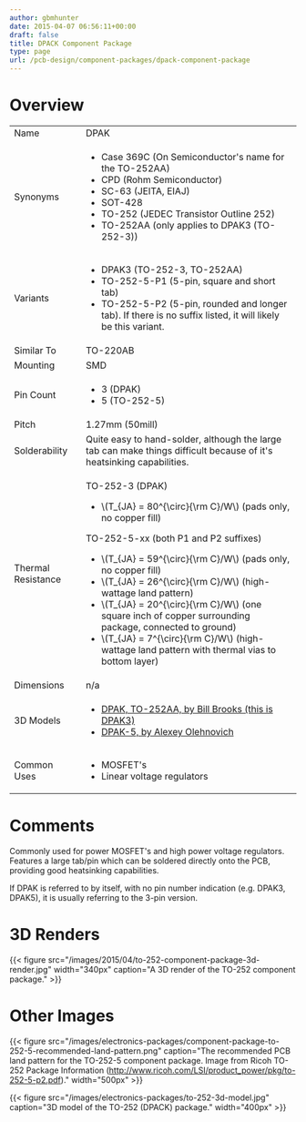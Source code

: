 ```yaml
---
author: gbmhunter
date: 2015-04-07 06:56:11+00:00
draft: false
title: DPACK Component Package
type: page
url: /pcb-design/component-packages/dpack-component-package
---
```


# Overview

<table >
<tbody >
<tr >
<td >Name</td>
<td >DPAK</td>
</tr>
<tr>
<td >Synonyms</td>
<td>
    <ul>
        <li>Case 369C (On Semiconductor's name for the TO-252AA)</li>
        <li>CPD (Rohm Semiconductor)</li>
        <li>SC-63 (JEITA, EIAJ)</li>
        <li>SOT-428</li>
        <li>TO-252 (JEDEC Transistor Outline 252)</li>
        <li>TO-252AA (only applies to DPAK3 (TO-252-3))</li>
    </ul>
</td>
</tr>
<tr >
<td >Variants</td>
<td >
    <ul>
        <li>DPAK3 (TO-252-3, TO-252AA)</li>
        <li>TO-252-5-P1 (5-pin, square and short tab)</li>
        <li>TO-252-5-P2 (5-pin, rounded and longer tab). If there is no suffix listed, it will likely be this variant.</li>
    </ul>
</td>
</tr>
<tr >
<td >Similar To</td>
<td >TO-220AB</td>
</tr>
<tr >

<td >Mounting
</td>

<td >SMD
</td>
</tr>
<tr >
<td >Pin Count</td>
<td>
    <ul>
        <li>3 (DPAK)</li>
        <li>5 (TO-252-5)</li>
    </ul>
</td>
</tr>
<tr >

<td >Pitch
</td>

<td >1.27mm (50mill)
</td>
</tr>
<tr >

<td >Solderability
</td>

<td >Quite easy to hand-solder, although the large tab can make things difficult because of it's heatsinking capabilities.
</td>
</tr>
<tr >
<td >Thermal Resistance</td>
<td>
    <p>TO-252-3 (DPAK)</p>
    <ul>
        <li>\(T_{JA} = 80^{\circ}{\rm C}/W\) (pads only, no copper fill)</li>
    </ul>
    <p>TO-252-5-xx (both P1 and P2 suffixes)</p>
    <ul>
        <li>\(T_{JA} = 59^{\circ}{\rm C}/W\) (pads only, no copper fill)</li>
        <li>\(T_{JA} = 26^{\circ}{\rm C}/W\) (high-wattage land pattern)</li>
        <li>\(T_{JA} = 20^{\circ}{\rm C}/W\) (one square inch of copper surrounding package, connected to ground)</li>
        <li>\(T_{JA} = 7^{\circ}{\rm C}/W\) (high-wattage land pattern with thermal vias to bottom layer)</li>
    </ul>
</td>
</tr>
<tr >
<td >Dimensions</td>
<td >n/a</td>
</tr>
<tr >
<td >3D Models</td>
<td >
<ul>
<li><a href="http://www.3dcontentcentral.com/download-model.aspx?catalogid=171&amp;id=444823">DPAK, TO-252AA, by Bill Brooks (this is DPAK3)</a></li>
<li><a href="http://www.3dcontentcentral.com/download-model.aspx?catalogid=171&amp;id=432344">DPAK-5, by Alexey Olehnovich</a> </li>
</ul>
</td>
</tr>
<tr >

<td >Common Uses
</td>

<td >
<ul>
<li>MOSFET's</li>
<li>Linear voltage regulators</li>
</ul>
</td>
</tr>
</tbody>
</table>

# Comments

Commonly used for power MOSFET's and high power voltage regulators. Features a large tab/pin which can be soldered directly onto the PCB, providing good heatsinking capabilities.

If DPAK is referred to by itself, with no pin number indication (e.g. DPAK3, DPAK5), it is usually referring to the 3-pin version.

# 3D Renders

{{< figure src="/images/2015/04/to-252-component-package-3d-render.jpg" width="340px" caption="A 3D render of the TO-252 component package."  >}}

# Other Images

{{< figure src="/images/electronics-packages/component-package-to-252-5-recommended-land-pattern.png" caption="The recommended PCB land pattern for the TO-252-5 component package. Image from Ricoh TO-252 Package Information (http://www.ricoh.com/LSI/product_power/pkg/to-252-5-p2.pdf)."  width="500px" >}}

{{< figure src="/images/electronics-packages/to-252-3d-model.jpg" caption="3D model of the TO-252 (DPACK) package."  width="400px" >}}